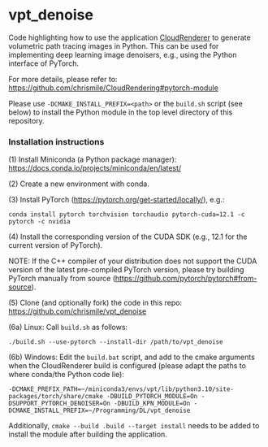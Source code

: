 # vpt_denoise

Code highlighting how to use the application [CloudRenderer](https://github.com/chrismile/CloudRendering) to generate
volumetric path tracing images in Python. This can be used for implementing deep learning image denoisers, e.g.,
using the Python interface of PyTorch.

For more details, please refer to: https://github.com/chrismile/CloudRendering#pytorch-module

Please use `-DCMAKE_INSTALL_PREFIX=<path>` or the `build.sh` script (see below) to install the Python module in the top
level directory of this repository.

### Installation instructions

(1) Install Miniconda (a Python package manager): https://docs.conda.io/projects/miniconda/en/latest/

(2) Create a new environment with conda.

(3) Install PyTorch (https://pytorch.org/get-started/locally/), e.g.:
```shell
conda install pytorch torchvision torchaudio pytorch-cuda=12.1 -c pytorch -c nvidia
```

(4) Install the corresponding version of the CUDA SDK (e.g., 12.1 for the current version of PyTorch).

NOTE: If the C++ compiler of your distribution does not support the CUDA version of the latest pre-compiled PyTorch version,
please try building PyTorch manually from source (https://github.com/pytorch/pytorch#from-source).

(5) Clone (and optionally fork) the code in this repo: https://github.com/chrismile/vpt_denoise

(6a) Linux: Call `build.sh` as follows:
```shell
./build.sh --use-pytorch --install-dir /path/to/vpt_denoise
```

(6b)  Windows: Edit the `build.bat` script, and add to the cmake arguments when the CloudRenderer build is configured
(please adapt the paths to where conda/the Python code lie):
```
-DCMAKE_PREFIX_PATH=~/miniconda3/envs/vpt/lib/python3.10/site-packages/torch/share/cmake -DBUILD_PYTORCH_MODULE=On -DSUPPORT_PYTORCH_DENOISER=On -DBUILD_KPN_MODULE=On -DCMAKE_INSTALL_PREFIX=~/Programming/DL/vpt_denoise
```
Additionally, `cmake --build .build --target install` needs to be added to install the module after building the application.
